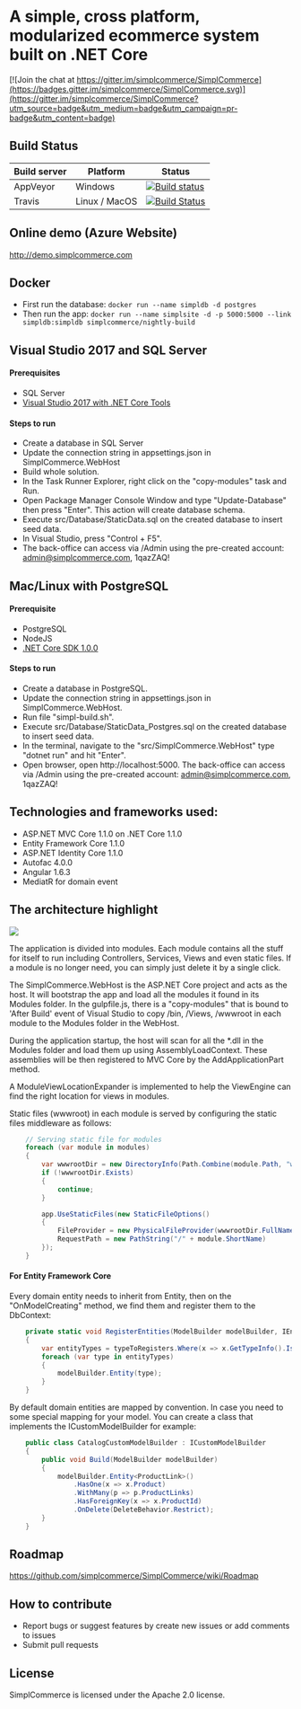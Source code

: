 # A simple, cross platform, modularized ecommerce system built on .NET Core

[![Join the chat at https://gitter.im/simplcommerce/SimplCommerce](https://badges.gitter.im/simplcommerce/SimplCommerce.svg)](https://gitter.im/simplcommerce/SimplCommerce?utm_source=badge&utm_medium=badge&utm_campaign=pr-badge&utm_content=badge)

## Build Status
| Build server| Platform       | Status      |
|-------------|----------------|-------------|
| AppVeyor    | Windows        |[![Build status](https://ci.appveyor.com/api/projects/status/cq61prgs6ta8e9hi/branch/master?svg=true)](https://ci.appveyor.com/project/thiennn/simplcommerce/branch/master) |
|Travis       | Linux / MacOS  |[![Build Status](https://travis-ci.org/simplcommerce/SimplCommerce.svg?branch=master)](https://travis-ci.org/simplcommerce/SimplCommerce) |

## Online demo (Azure Website)
http://demo.simplcommerce.com

## Docker
- First run the database: `docker run --name simpldb -d postgres`
- Then run the app: `docker run --name simplsite -d -p 5000:5000 --link simpldb:simpldb simplcommerce/nightly-build`


## Visual Studio 2017 and SQL Server

#### Prerequisites

- SQL Server
- [Visual Studio 2017 with .NET Core Tools](https://www.microsoft.com/net/download/core#/current)

#### Steps to run

- Create a database in SQL Server
- Update the connection string in appsettings.json in SimplCommerce.WebHost
- Build whole solution.
- In the Task Runner Explorer, right click on the "copy-modules" task and Run.
- Open Package Manager Console Window and type "Update-Database" then press "Enter". This action will create database schema.
- Execute src/Database/StaticData.sql on the created database to insert seed data.
- In Visual Studio, press "Control + F5".
- The back-office can access via /Admin using the pre-created account: admin@simplcommerce.com, 1qazZAQ!

## Mac/Linux with PostgreSQL

#### Prerequisite

- PostgreSQL
- NodeJS
- [.NET Core SDK 1.0.0](https://www.microsoft.com/net/download/core#/current)

#### Steps to run

- Create a database in PostgreSQL.
- Update the connection string in appsettings.json in SimplCommerce.WebHost.
- Run file "simpl-build.sh".
- Execute src/Database/StaticData_Postgres.sql on the created database to insert seed data.
- In the terminal, navigate to the "src/SimplCommerce.WebHost" type "dotnet run" and hit "Enter".
- Open browser, open http://localhost:5000. The back-office can access via /Admin using the pre-created account: admin@simplcommerce.com, 1qazZAQ!

## Technologies and frameworks used:
- ASP.NET MVC Core 1.1.0 on .NET Core 1.1.0
- Entity Framework Core 1.1.0
- ASP.NET Identity Core 1.1.0
- Autofac 4.0.0
- Angular 1.6.3
- MediatR for domain event

## The architecture highlight
![](https://raw.githubusercontent.com/simplcommerce/SimplCommerce/master/simplcommerce.png)

The application is divided into modules. Each module contains all the stuff for itself to run including Controllers, Services, Views and even static files. If a module is no longer need, you can simply just delete it by a single click.

The SimplCommerce.WebHost is the ASP.NET Core project and acts as the host. It will bootstrap the app and load all the modules it found in its Modules folder. In the gulpfile.js, there is a "copy-modules" that is bound to 'After Build' event of Visual Studio to copy /bin, /Views, /wwwroot in each module to the Modules folder in the WebHost.

During the application startup, the host will scan for all the *.dll in the Modules folder and load them up using AssemblyLoadContext. These assemblies will be then registered to MVC Core by the AddApplicationPart method.

A ModuleViewLocationExpander is implemented to help the ViewEngine can find the right location for views in modules.

Static files (wwwroot) in each module is served by configuring the static files middleware as follows:

```cs
    // Serving static file for modules
    foreach (var module in modules)
    {
        var wwwrootDir = new DirectoryInfo(Path.Combine(module.Path, "wwwroot"));
        if (!wwwrootDir.Exists)
        {
            continue;
        }

        app.UseStaticFiles(new StaticFileOptions()
        {
            FileProvider = new PhysicalFileProvider(wwwrootDir.FullName),
            RequestPath = new PathString("/" + module.ShortName)
        });
    }
 ```
#### For Entity Framework Core
Every domain entity needs to inherit from Entity, then on the "OnModelCreating" method, we find them and register them to the DbContext:
```cs
    private static void RegisterEntities(ModelBuilder modelBuilder, IEnumerable<Type> typeToRegisters)
    {
        var entityTypes = typeToRegisters.Where(x => x.GetTypeInfo().IsSubclassOf(typeof(Entity)) && !x.GetTypeInfo().IsAbstract);
        foreach (var type in entityTypes)
        {
            modelBuilder.Entity(type);
        }
    }
```
By default domain entities are mapped by convention. In case you need to some special mapping for your model. You can create a class that implements the ICustomModelBuilder for example:
```cs
    public class CatalogCustomModelBuilder : ICustomModelBuilder
    {
        public void Build(ModelBuilder modelBuilder)
        {
            modelBuilder.Entity<ProductLink>()
                .HasOne(x => x.Product)
                .WithMany(p => p.ProductLinks)
                .HasForeignKey(x => x.ProductId)
                .OnDelete(DeleteBehavior.Restrict);
        }
    }
```

## Roadmap

https://github.com/simplcommerce/SimplCommerce/wiki/Roadmap

## How to contribute

- Report bugs or suggest features by create new issues or add comments to issues
- Submit pull requests

## License

SimplCommerce is licensed under the Apache 2.0 license.
